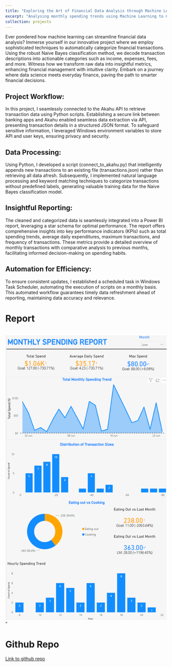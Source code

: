 ```yaml
---
title: "Exploring the Art of Financial Data Analysis through Machine Learning"
excerpt: "Analysing monthly spending trends using Machine Learning to Categorise Transactions"
collection: projects
---
```


Ever pondered how machine learning can streamline financial data analysis? Immerse yourself in our innovative project where we employ sophisticated techniques to automatically categorize financial transactions. Using the robust Naive Bayes classification method, we decode transaction descriptions into actionable categories such as income, expenses, fees, and more. Witness how we transform raw data into insightful metrics, enhancing financial management with intuitive clarity. Embark on a journey where data science meets everyday finance, paving the path to smarter financial decisions.

## Project Workflow:

In this project, I seamlessly connected to the Akahu API to retrieve transaction data using Python scripts. Establishing a secure link between banking apps and Akahu enabled seamless data extraction via API, presenting transaction details in a structured JSON format. To safeguard sensitive information, I leveraged Windows environment variables to store API and user keys, ensuring privacy and security.

## Data Processing:

Using Python, I developed a script (connect_to_akahu.py) that intelligently appends new transactions to an existing file (transactions.json) rather than retrieving all data afresh. Subsequently, I implemented natural language processing and keyword matching techniques to categorize transactions without predefined labels, generating valuable training data for the Naive Bayes classification model.

## Insightful Reporting:

The cleaned and categorized data is seamlessly integrated into a Power BI report, leveraging a star schema for optimal performance. The report offers comprehensive insights into key performance indicators (KPIs) such as total spending trends, average daily expenditures, maximum transactions, and frequency of transactions. These metrics provide a detailed overview of monthly transactions with comparative analysis to previous months, facilitating informed decision-making on spending habits.

## Automation for Efficiency:

To ensure consistent updates, I established a scheduled task in Windows Task Scheduler, automating the execution of scripts on a monthly basis. This automated workflow guarantees timely data refreshment ahead of reporting, maintaining data accuracy and relevance.

# Report
<br/><img src='/images/akahu_monthly_report.png'>"

# Github Repo
[Link to github repo](https://github.com/Pirunthan-bot/akahu-ml-transactions)